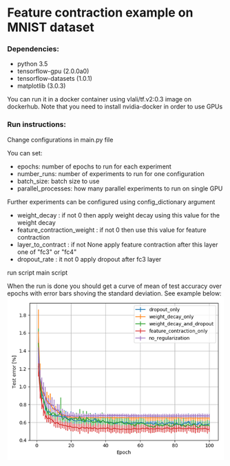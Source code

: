 # Feature contraction example on MNIST dataset

### Dependencies:
* python 3.5
* tensorflow-gpu (2.0.0a0)
* tensorflow-datasets (1.0.1)
* matplotlib (3.0.3)

You can run it in a docker container using vlali/tf.v2:0.3 image on dockerhub.
Note that you need to install nvidia-docker in order to use GPUs

### Run instructions:
Change configurations in main.py file

You can set:
* epochs: number of epochs to run for each experiment
* number_runs: number of experiments to run for one configuration
* batch_size: batch size to use
* parallel_processes: how many parallel experiments to run on single GPU

Further experiments can be configured using config_dictionary argument
* weight_decay :                 if not 0 then apply weight decay using this value for the weight decay
* feature_contraction_weight :   if not 0 then use this value for feature contraction
* layer_to_contract :            if not None apply feature contraction after this layer one of "fc3" or "fc4"
* dropout_rate :                 it not 0 apply dropout after fc3 layer

run script main script

When the run is done you should get a curve of mean of test accuracy over epochs with 
error bars shoving the standard deviation. See example below:
![example run](Test_error.png)
